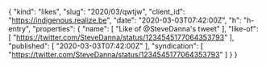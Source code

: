 {
  "kind": "likes",
  "slug": "2020/03/qwtjw",
  "client_id": "https://indigenous.realize.be",
  "date": "2020-03-03T07:42:00Z",
  "h": "h-entry",
  "properties": {
    "name": [
      "Like of @SteveDanna's tweet"
    ],
    "like-of": [
      "https://twitter.com/SteveDanna/status/1234545177064353793"
    ],
    "published": [
      "2020-03-03T07:42:00Z"
    ],
    "syndication": [
      "https://twitter.com/SteveDanna/status/1234545177064353793"
    ]
  }
}
